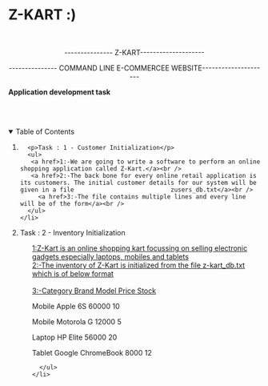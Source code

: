 # Z-KART :)<!-- PROJECT LOGO -->
<br />


 <p align="center">
   --------------- Z-KART--------------------
  </p>

  <p align="center">
   --------------- COMMAND LINE E-COMMERCEE WEBSITE---------------------
    <br />
    <p><strong>Application development task</strong></p>
    <br />
    <br />
  </p>
</p>


<!-- TABLE OF CONTENTS -->
<details open="open">
  <summary>Table of Contents</summary>
  <ol>
    <li>
     
      <p>Task : 1 - Customer Initialization</p>
      <ul>
       <a href>1:-We are going to write a software to perform an online shopping application called Z-Kart.</a><br />
       <a href>2:-The back bone for every online retail application is its customers. The initial customer details for our system will be given in a file                           zusers_db.txt</a><br />
         <a href>3:-The file contains multiple lines and every line will be of the form</a><br />
      </ul>
    </li>
   
   
   <li>
      <p>Task : 2 - Inventory Initialization</p>
      <ul>
       <a href>1:Z-Kart is an online shopping kart focussing on selling electronic gadgets especially laptops, mobiles and tablets</a><br />
       <a href>2:-The inventory of Z-Kart is initialized from the file z-kart_db.txt which is of below format</a><br />
       <br>
         <a href>3:-Category Brand Model Price Stock</a><br>
       <p>Mobile Apple 6S 60000 10</p>
       <p>Mobile Motorola G 12000 5</p>
       <p>Laptop HP Elite 56000 20</p>
       <p>Tablet Google ChromeBook 8000 12</p>
           
                                                           
      </ul>
    </li>
    
  </ol>
</details>


